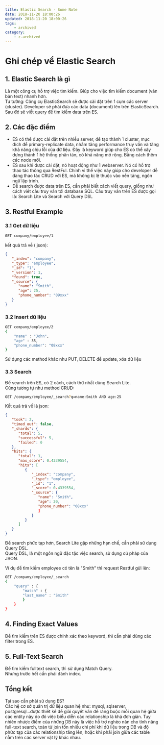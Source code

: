 ```yaml
---
title: Elastic Search - Some Note
date: 2018-11-20 18:00:26
updated: 2018-11-20 18:00:26
tags:
    - archived
category: 
    - z.archived
---
```


# Ghi chép về Elastic Search 
## 1. Elastic Search là gì 
Là một công cụ hỗ trợ việc tìm kiếm. Giúp cho việc tìm kiếm document (văn bản text) nhanh hơn.  
Tư tưởng:  Công cụ ElasticSearch sẽ được cài đặt trên 1 cụm các server (cluster). Developer sẽ phải đưa các data (document) lên trên ElasticSearch. Sau đó sẽ viết query để tìm kiếm data trên ES.

## 2. Các đặc điểm  
- ES có thể được cài đặt trên nhiều server, để tạo thành 1 cluster, mục đích để primary-replicate data, nhằm tăng performance truy vấn và tăng khả năng chịu lỗi của dữ liệu. Đây là keyword giúp cho ES có thể xây dựng thành 1 hệ thống phân tán, có khả năng mở rộng. Bằng cách thêm các node mới.   
- ES sau khi được cài đặt, nó hoạt động như 1 webserver. Nó có hỗ trợ thao tác thông qua RestFul. Chính vì thế việc này giúp cho developer dễ dàng thao tác CRUD với ES, mà không bị lệ thuộc vào nền tảng, ngôn ngữ lập trình.   
- Để search được data trên ES, cần phải biết cách viết query, giống như cách viết câu truy vấn tới database SQL. Câu truy vấn trên ES được gọi là: Search Lite và Search với Query DSL  

## 3. Restful Example 
### 3.1 Get dữ liệu 
```bash
GET company/employee/1
```
kết quả trả về ( json): 
```json
{
   "_index": "company",
   "_type": "employee",
   "_id": "1",
   "_version": 1,
   "found": true,
   "_source": {
      "name": "Smith",
      "age": 25,
      "phone_number": "09xxx"
   }
}
```

### 3.2 Insert dữ liệu
```bash
GET company/employee/2
{
    "name" : "John",
    "age" : 35,
	"phone_number": "08xxx"
}
```

Sử dụng các method khác như PUT, DELETE để update, xóa dữ liệu  

### 3.3 Search
Để search trên ES, có 2 cách, cách thứ nhất dùng Search Lite.   
Cũng tương tự như method CRUD:
```bash
GET /company/employee/_search?q=name:Smith AND age:25
```
Kết quả trả về là json: 
```json
{
   "took": 2,
   "timed_out": false,
   "_shards": {
      "total": 5,
      "successful": 5,
      "failed": 0
   },
   "hits": {
      "total": 1,
      "max_score": 0.4339554,
      "hits": [
         {
            "_index": "company",
            "_type": "employee",
            "_id": "1",
            "_score": 0.4339554,
            "_source": {
               "name": "Smith",
               "age": 20,
               "phone_number": "08xxx"
               ]
            }
         }
      ]
   }
}
```
Để search phức tạp hơn, Search Lite gặp những hạn chế, cần phải sử dụng Query DSL.  
Query DSL, là một ngôn ngữ đặc  tặc việc search, sử dụng cú pháp của JSON.  

Ví dụ để tìm kiếm employee có tên là "Smith" thì request Restful gửi lên:   
```bash
GET /company/employee/_search
{
    "query" : {
        "match" : {
        "last_name" : "Smith"
        }
    }
}
```

## 4. Finding Exact Values  
Để tìm kiếm trên ES được chính xác theo keyword, thì cần phải dùng các filter trong ES. 

## 5. Full-Text Search  
Để tìm kiếm fulltext search, thì sử dụng Match Query.   
Nhưng trước hết cần phải đánh index. 

## Tổng kết 
Tại sao cần phải sử dụng ES?    
Các hệ cơ sở quản trị dữ liệu quan hệ như: mysql, sqlserver, postgresql...được thiết kế để giải quyết vấn đề ràng buộc mỗi quan hệ giữa các entity này do đó việc biểu diễn các relationship là khá đơn giản. Tuy nhiên nhược điểm của những DB này là việc hỗ trợ nghèo nàn cho tính năng full-text search, toán tử join tốn nhiều chi phí khi dữ liệu trong DB và độ phức tạp của các relationship tăng lên, hoặc khi phải join giữa các table nằm trên các server vật lý khác nhau.